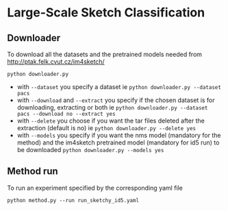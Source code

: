 # Large-Scale Sketch Classification

## Downloader

To download all the datasets and the pretrained models needed from http://ptak.felk.cvut.cz/im4sketch/
```
python downloader.py 
```
* with `--dataset` you specify a dataset ie `python downloader.py --dataset pacs`
* with `--download` and `--extract` you specify if the chosen dataset is for downloading, extracting or both ie `python downloader.py --dataset pacs --download no --extract yes`
* with `--delete` you choose if you want the tar files deleted after the extraction (default is no) ie `python downloader.py --delete yes`
* with `--models` you specify if you want the nms model (mandatory for the method) and the im4sketch pretrained model (mandatory for id5 run) to be downloaded `python downloader.py --models yes`

## Method run

To run an experiment specified by the corresponding yaml file
```
python method.py --run run_sketchy_id5.yaml
```

